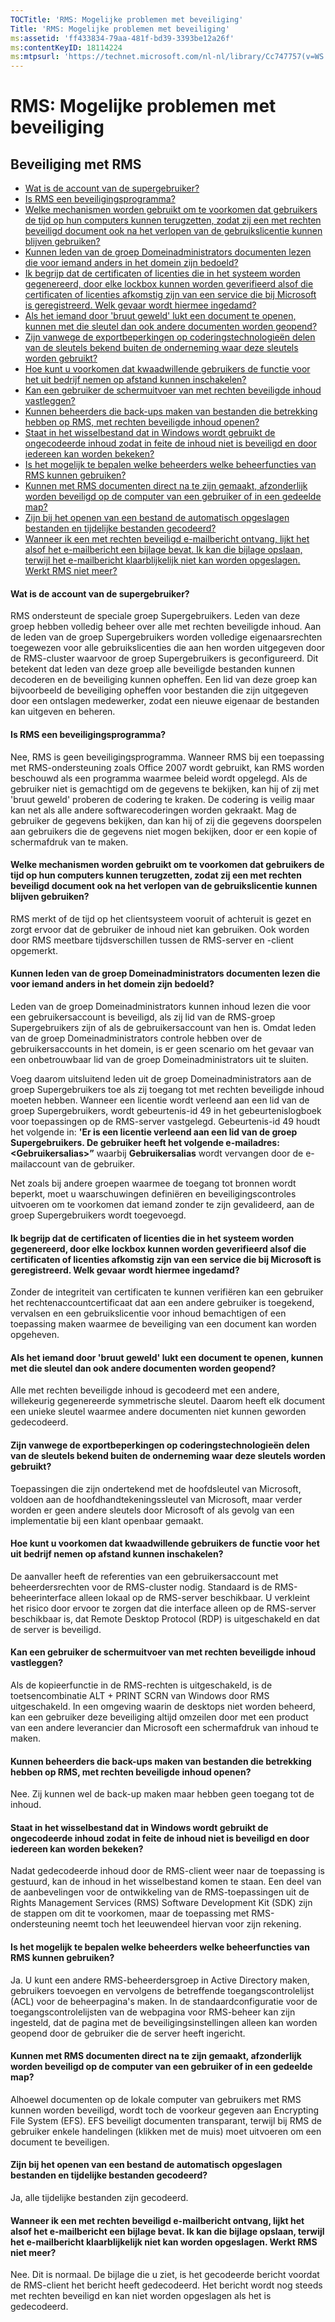 ```yaml
---
TOCTitle: 'RMS: Mogelijke problemen met beveiliging'
Title: 'RMS: Mogelijke problemen met beveiliging'
ms:assetid: 'ff433834-79aa-481f-bd39-3393be12a26f'
ms:contentKeyID: 18114224
ms:mtpsurl: 'https://technet.microsoft.com/nl-nl/library/Cc747757(v=WS.10)'
---
```


RMS: Mogelijke problemen met beveiliging
========================================

Beveiliging met RMS
-------------------

-   [Wat is de account van de supergebruiker?](#bkmk_43)
-   [Is RMS een beveiligingsprogramma?](#bkmk_44)
-   [Welke mechanismen worden gebruikt om te voorkomen dat gebruikers de tijd op hun computers kunnen terugzetten, zodat zij een met rechten beveiligd document ook na het verlopen van de gebruikslicentie kunnen blijven gebruiken?](#bkmk_45)
-   [Kunnen leden van de groep Domeinadministrators documenten lezen die voor iemand anders in het domein zijn bedoeld?](#bkmk_46)
-   [Ik begrijp dat de certificaten of licenties die in het systeem worden gegenereerd, door elke lockbox kunnen worden geverifieerd alsof die certificaten of licenties afkomstig zijn van een service die bij Microsoft is geregistreerd. Welk gevaar wordt hiermee ingedamd?](#bkmk_47)
-   [Als het iemand door 'bruut geweld' lukt een document te openen, kunnen met die sleutel dan ook andere documenten worden geopend?](#bkmk_48)
-   [Zijn vanwege de exportbeperkingen op coderingstechnologieën delen van de sleutels bekend buiten de onderneming waar deze sleutels worden gebruikt?](#bkmk_49)
-   [Hoe kunt u voorkomen dat kwaadwillende gebruikers de functie voor het uit bedrijf nemen op afstand kunnen inschakelen?](#bkmk_50)
-   [Kan een gebruiker de schermuitvoer van met rechten beveiligde inhoud vastleggen?](#bkmk_51)
-   [Kunnen beheerders die back-ups maken van bestanden die betrekking hebben op RMS, met rechten beveiligde inhoud openen?](#bkmk_52)
-   [Staat in het wisselbestand dat in Windows wordt gebruikt de ongecodeerde inhoud zodat in feite de inhoud niet is beveiligd en door iedereen kan worden bekeken?](#bkmk_53)
-   [Is het mogelijk te bepalen welke beheerders welke beheerfuncties van RMS kunnen gebruiken?](#bkmk_54)
-   [Kunnen met RMS documenten direct na te zijn gemaakt, afzonderlijk worden beveiligd op de computer van een gebruiker of in een gedeelde map?](#bkmk_55)
-   [Zijn bij het openen van een bestand de automatisch opgeslagen bestanden en tijdelijke bestanden gecodeerd?](#bkmk_56)
-   [Wanneer ik een met rechten beveiligd e-mailbericht ontvang, lijkt het alsof het e-mailbericht een bijlage bevat. Ik kan die bijlage opslaan, terwijl het e-mailbericht klaarblijkelijk niet kan worden opgeslagen. Werkt RMS niet meer?](#bkmk_562)

<span id="BKMK_43"></span>
#### Wat is de account van de supergebruiker?

RMS ondersteunt de speciale groep Supergebruikers. Leden van deze groep hebben volledig beheer over alle met rechten beveiligde inhoud. Aan de leden van de groep Supergebruikers worden volledige eigenaarsrechten toegewezen voor alle gebruikslicenties die aan hen worden uitgegeven door de RMS-cluster waarvoor de groep Supergebruikers is geconfigureerd. Dit betekent dat leden van deze groep alle beveiligde bestanden kunnen decoderen en de beveiliging kunnen opheffen. Een lid van deze groep kan bijvoorbeeld de beveiliging opheffen voor bestanden die zijn uitgegeven door een ontslagen medewerker, zodat een nieuwe eigenaar de bestanden kan uitgeven en beheren.

<span id="BKMK_44"></span>
#### Is RMS een beveiligingsprogramma?

Nee, RMS is geen beveiligingsprogramma. Wanneer RMS bij een toepassing met RMS-ondersteuning zoals Office 2007 wordt gebruikt, kan RMS worden beschouwd als een programma waarmee beleid wordt opgelegd. Als de gebruiker niet is gemachtigd om de gegevens te bekijken, kan hij of zij met 'bruut geweld' proberen de codering te kraken. De codering is veilig maar kan net als alle andere softwarecoderingen worden gekraakt. Mag de gebruiker de gegevens bekijken, dan kan hij of zij die gegevens doorspelen aan gebruikers die de gegevens niet mogen bekijken, door er een kopie of schermafdruk van te maken.

<span id="BKMK_45"></span>
#### Welke mechanismen worden gebruikt om te voorkomen dat gebruikers de tijd op hun computers kunnen terugzetten, zodat zij een met rechten beveiligd document ook na het verlopen van de gebruikslicentie kunnen blijven gebruiken?

RMS merkt of de tijd op het clientsysteem vooruit of achteruit is gezet en zorgt ervoor dat de gebruiker de inhoud niet kan gebruiken. Ook worden door RMS meetbare tijdsverschillen tussen de RMS-server en -client opgemerkt.

<span id="BKMK_46"></span>
#### Kunnen leden van de groep Domeinadministrators documenten lezen die voor iemand anders in het domein zijn bedoeld?

Leden van de groep Domeinadministrators kunnen inhoud lezen die voor een gebruikersaccount is beveiligd, als zij lid van de RMS-groep Supergebruikers zijn of als de gebruikersaccount van hen is. Omdat leden van de groep Domeinadministrators controle hebben over de gebruikersaccounts in het domein, is er geen scenario om het gevaar van een onbetrouwbaar lid van de groep Domeinadministrators uit te sluiten.

Voeg daarom uitsluitend leden uit de groep Domeinadministrators aan de groep Supergebruikers toe als zij toegang tot met rechten beveiligde inhoud moeten hebben. Wanneer een licentie wordt verleend aan een lid van de groep Supergebruikers, wordt gebeurtenis-id 49 in het gebeurtenislogboek voor toepassingen op de RMS-server vastgelegd. Gebeurtenis-id 49 houdt het volgende in: **'Er is een licentie verleend aan een lid van de groep Supergebruikers. De gebruiker heeft het volgende e-mailadres: &lt;Gebruikersalias&gt;”** waarbij **Gebruikersalias** wordt vervangen door de e-mailaccount van de gebruiker.

Net zoals bij andere groepen waarmee de toegang tot bronnen wordt beperkt, moet u waarschuwingen definiëren en beveiligingscontroles uitvoeren om te voorkomen dat iemand zonder te zijn gevalideerd, aan de groep Supergebruikers wordt toegevoegd.

<span id="BKMK_47"></span>
#### Ik begrijp dat de certificaten of licenties die in het systeem worden gegenereerd, door elke lockbox kunnen worden geverifieerd alsof die certificaten of licenties afkomstig zijn van een service die bij Microsoft is geregistreerd. Welk gevaar wordt hiermee ingedamd?

Zonder de integriteit van certificaten te kunnen verifiëren kan een gebruiker het rechtenaccountcertificaat dat aan een andere gebruiker is toegekend, vervalsen en een gebruikslicentie voor inhoud bemachtigen of een toepassing maken waarmee de beveiliging van een document kan worden opgeheven.

<span id="BKMK_48"></span>
#### Als het iemand door 'bruut geweld' lukt een document te openen, kunnen met die sleutel dan ook andere documenten worden geopend?

Alle met rechten beveiligde inhoud is gecodeerd met een andere, willekeurig gegenereerde symmetrische sleutel. Daarom heeft elk document een unieke sleutel waarmee andere documenten niet kunnen geworden gedecodeerd.

<span id="BKMK_49"></span>
#### Zijn vanwege de exportbeperkingen op coderingstechnologieën delen van de sleutels bekend buiten de onderneming waar deze sleutels worden gebruikt?

Toepassingen die zijn ondertekend met de hoofdsleutel van Microsoft, voldoen aan de hoofdhandtekeningssleutel van Microsoft, maar verder worden er geen andere sleutels door Microsoft of als gevolg van een implementatie bij een klant openbaar gemaakt.

<span id="BKMK_50"></span>
#### Hoe kunt u voorkomen dat kwaadwillende gebruikers de functie voor het uit bedrijf nemen op afstand kunnen inschakelen?

De aanvaller heeft de referenties van een gebruikersaccount met beheerdersrechten voor de RMS-cluster nodig. Standaard is de RMS-beheerinterface alleen lokaal op de RMS-server beschikbaar. U verkleint het risico door ervoor te zorgen dat die interface alleen op de RMS-server beschikbaar is, dat Remote Desktop Protocol (RDP) is uitgeschakeld en dat de server is beveiligd.

<span id="BKMK_51"></span>
#### Kan een gebruiker de schermuitvoer van met rechten beveiligde inhoud vastleggen?

Als de kopieerfunctie in de RMS-rechten is uitgeschakeld, is de toetsencombinatie ALT + PRINT SCRN van Windows door RMS uitgeschakeld. In een omgeving waarin de desktops niet worden beheerd, kan een gebruiker deze beveiliging altijd omzeilen door met een product van een andere leverancier dan Microsoft een schermafdruk van inhoud te maken.

<span id="BKMK_52"></span>
#### Kunnen beheerders die back-ups maken van bestanden die betrekking hebben op RMS, met rechten beveiligde inhoud openen?

Nee. Zij kunnen wel de back-up maken maar hebben geen toegang tot de inhoud.

<span id="BKMK_53"></span>
#### Staat in het wisselbestand dat in Windows wordt gebruikt de ongecodeerde inhoud zodat in feite de inhoud niet is beveiligd en door iedereen kan worden bekeken?

Nadat gedecodeerde inhoud door de RMS-client weer naar de toepassing is gestuurd, kan de inhoud in het wisselbestand komen te staan. Een deel van de aanbevelingen voor de ontwikkeling van de RMS-toepassingen uit de Rights Management Services (RMS) Software Development Kit (SDK) zijn de stappen om dit te voorkomen, maar de toepassing met RMS-ondersteuning neemt toch het leeuwendeel hiervan voor zijn rekening.

<span id="BKMK_54"></span>
#### Is het mogelijk te bepalen welke beheerders welke beheerfuncties van RMS kunnen gebruiken?

Ja. U kunt een andere RMS-beheerdersgroep in Active Directory maken, gebruikers toevoegen en vervolgens de betreffende toegangscontrolelijst (ACL) voor de beheerpagina's maken. In de standaardconfiguratie voor de toegangscontrolelijsten van de webpagina voor RMS-beheer kan zijn ingesteld, dat de pagina met de beveiligingsinstellingen alleen kan worden geopend door de gebruiker die de server heeft ingericht.

<span id="BKMK_55"></span>
#### Kunnen met RMS documenten direct na te zijn gemaakt, afzonderlijk worden beveiligd op de computer van een gebruiker of in een gedeelde map?

Alhoewel documenten op de lokale computer van gebruikers met RMS kunnen worden beveiligd, wordt toch de voorkeur gegeven aan Encrypting File System (EFS). EFS beveiligt documenten transparant, terwijl bij RMS de gebruiker enkele handelingen (klikken met de muis) moet uitvoeren om een document te beveiligen.

<span id="BKMK_56"></span>
#### Zijn bij het openen van een bestand de automatisch opgeslagen bestanden en tijdelijke bestanden gecodeerd?

Ja, alle tijdelijke bestanden zijn gecodeerd.

<span id="BKMK_562"></span>
#### Wanneer ik een met rechten beveiligd e-mailbericht ontvang, lijkt het alsof het e-mailbericht een bijlage bevat. Ik kan die bijlage opslaan, terwijl het e-mailbericht klaarblijkelijk niet kan worden opgeslagen. Werkt RMS niet meer?

Nee. Dit is normaal. De bijlage die u ziet, is het gecodeerde bericht voordat de RMS-client het bericht heeft gedecodeerd. Het bericht wordt nog steeds met rechten beveiligd en kan niet worden opgeslagen als het is gedecodeerd.
